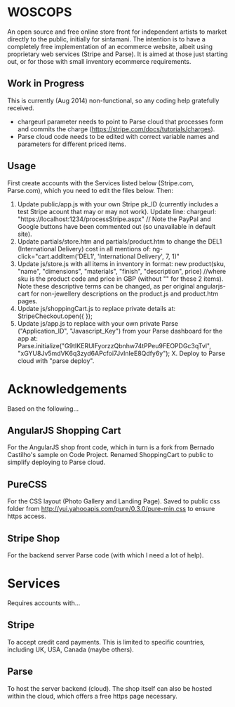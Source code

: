 WOSCOPS
=======
An open source and free online store front for independent artists to market directly to the public, initially for sintamani. The intention is to have a completely free implementation of an ecommerce website, albeit using proprietary web services (Stripe and Parse). It is aimed at those just starting out, or for those with small inventory ecommerce requirements.

Work in Progress
----------------
This is currently (Aug 2014) non-functional, so any coding help gratefully received.

* chargeurl parameter needs to point to Parse cloud that processes form and commits the charge (https://stripe.com/docs/tutorials/charges).
* Parse cloud code needs to be edited with correct variable names and parameters for different priced items.

Usage
-----
First create accounts with the Services listed below (Stripe.com, Parse.com), which you need to edit the files below.
Then:
1. Update public/app.js with your own Stripe pk_ID (currently includes a test Stripe acount that may or may not work). Update line:
chargeurl: "https://localhost:1234/processStripe.aspx" // 
Note the PayPal and Google buttons have been commented out (so unavailable in default site).
2. Update partials/store.htm and partials/product.htm to change the DEL1 (International Delivery) cost in all mentions of:
ng-click="cart.addItem('DEL1', 'International Delivery', 7, 1)" <!--where 7 is cost in GBP and DEL1 is sku for delivery charge.!-->
3. Update js/store.js with all items in inventory in format:
new product(sku, "name", "dimensions", "materials", "finish", "description", price) //where sku is the product code and price in GBP (without "" for these 2 items).
Note these descriptive terms can be changed, as per original angularjs-cart for non-jewellery descriptions on the product.js and product.htm pages.
4. Update js/shoppingCart.js to replace private details at:
    StripeCheckout.open({
    });
5. Update js/app.js to replace with your own private Parse ("Application_ID", "Javascript_Key") from your Parse dashboard for the app at:
Parse.initialize("G9tIKERUlFyorzzQbnhw74tPPeu9FEOPDGc3qTvl", "xGYU8Jv5mdVK6q3zyd6APcfoi7JvInIeE8Qdfy6y");
X. Deploy to Parse cloud with "parse deploy".

Acknowledgements
================
Based on the following...

AngularJS Shopping Cart
-----------------------
For the AngularJS shop front code, which in turn is a fork from Bernado Castilho's sample on Code Project. Renamed ShoppingCart to public to simplify deploying to Parse cloud.

PureCSS
-------
For the CSS layout (Photo Gallery and Landing Page).
Saved to public css folder from http://yui.yahooapis.com/pure/0.3.0/pure-min.css to ensure https access.

Stripe Shop
-----------
For the backend server Parse code (with which I need a lot of help).

Services
========

Requires accounts with...

Stripe
------
To accept credit card payments. This is limited to specific countries, including UK, USA, Canada (maybe others).

Parse
-----
To host the server backend (cloud). The shop itself can also be hosted within the cloud, which offers a free https page necessary.
